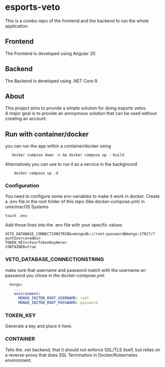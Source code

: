 # esports-veto

This is a combo repo of the frontend and the backend to run the whole application.

## Frontend

The Frontend is developed using Angular 20.

## Backend

The Backend is developed using .NET Core 9.

## About

This project aims to provide a simple solution for doing esports vetos.  
A major goal is to provide an annoymous solution that can be used without creating an account.

## Run with container/docker

you can run the app within a container/docker using

```shell
   docker compose down -v && docker compose up --build
```
Alternatively you can use to run it as a service in the background
```docker
    docker compose up -d
```

### Configuration

You need to configure some env-variables to make it work in docker. 
Create a .env file in the root folder of this repo (like docker-compose.yml)
in unix/macOS Systems 

```shell
touch .env
```

Add those lines into the .env file with your specific values

```shell
VETO_DATABASE_CONNECTIONSTRING=mongodb://root:password@mongo:27017/?authSource=admin
TOKEN_KEY=<YourTokenKeyHere>
CONTAINER=true
```

### VETO_DATABASE_CONNECTIONSTRING

make sure that username and password match with the username an password you chose in the docker-compose.yml
```yml
  mongo:
    ...
    environment:
      MONGO_INITDB_ROOT_USERNAME: root
      MONGO_INITDB_ROOT_PASSWORD: password
```

### TOKEN_KEY

Generate a key and place it here.

### CONTAINER

Tells the .net backend, that it should not enforce SSL/TLS itself, but relies on a reverse-proxy that does SSL Termination in Docker/Kubernetes environment. 
